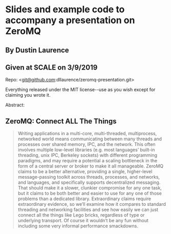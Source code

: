 # Slides and example code to accompany a presentation on ZeroMQ

## By Dustin Laurence

## Given at SCALE on 3/9/2019

Repo: <git@github.com:dllaurence/zeromq-presentation.git>

Everything released under the MIT license--use as you wish except for claiming
you wrote it.

Abstract:

## ZeroMQ: Connect ALL The Things

> Writing applications in a multi-core, multi-threaded, multiprocess, networked
> world means communicating between many threads and processes over shared
> memory, IPC, and the network. This often involves multiple low-level libraries
> (e.g. most languages’ built-in threading, unix IPC, Berkeley sockets) with
> different programming paradigms, and may require a potential a scaling
> bottleneck in the form of a central server or broker to make it all manageable.
> ZeroMQ claims to be a better alternative, providing a single, higher-level
> message-passing toolkit across threads, processes, and networks, and languages,
> and specifically supports decentralized messaging. That should make it a
> slower, clunkier compromise for any one task, but it claims to be both better
> and easier to use for any one of those problems than a dedicated library.
> Extraordinary claims require extraordinary evidence, so we’ll examine how it
> compares to standard threading and networking facilities and see how easily we
> can just connect all the things like Lego bricks, regardless of type or
> underlying transport. Of course it wouldn’t be any fun without including some
> very informal performance smackdowns.
